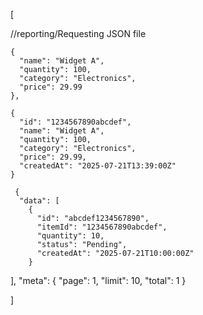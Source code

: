 [

//reporting/Requesting JSON file

    
    {
      "name": "Widget A",
      "quantity": 100,
      "category": "Electronics",
      "price": 29.99
    },
    
    {
      "id": "1234567890abcdef",
      "name": "Widget A",
      "quantity": 100,
      "category": "Electronics",
      "price": 29.99,
      "createdAt": "2025-07-21T13:39:00Z"
    }

     {
      "data": [
        {
          "id": "abcdef1234567890",
          "itemId": "1234567890abcdef",
          "quantity": 10,
          "status": "Pending",
          "createdAt": "2025-07-21T10:00:00Z"
        }
        
  ],
      "meta": {
        "page": 1,
        "limit": 10,
        "total": 1
      }
    

]


